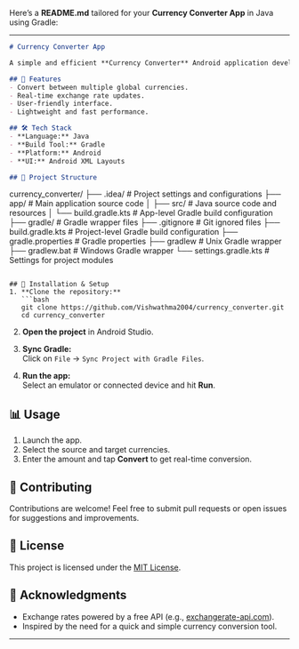 Here’s a **README.md** tailored for your **Currency Converter App** in Java using Gradle:

---

```markdown
# Currency Converter App

A simple and efficient **Currency Converter** Android application developed in **Java** using **Gradle**. This app allows users to convert between different currencies with real-time exchange rates.

## 🚀 Features
- Convert between multiple global currencies.
- Real-time exchange rate updates.
- User-friendly interface.
- Lightweight and fast performance.

## 🛠️ Tech Stack
- **Language:** Java  
- **Build Tool:** Gradle  
- **Platform:** Android  
- **UI:** Android XML Layouts  

## 📂 Project Structure
```
currency_converter/
├── .idea/                   # Project settings and configurations
├── app/                     # Main application source code
│   ├── src/                 # Java source code and resources
│   └── build.gradle.kts     # App-level Gradle build configuration
├── gradle/                  # Gradle wrapper files
├── .gitignore               # Git ignored files
├── build.gradle.kts         # Project-level Gradle build configuration
├── gradle.properties        # Gradle properties
├── gradlew                  # Unix Gradle wrapper
├── gradlew.bat              # Windows Gradle wrapper
└── settings.gradle.kts      # Settings for project modules
```

## 🚧 Installation & Setup
1. **Clone the repository:**
   ```bash
   git clone https://github.com/Vishwathma2004/currency_converter.git
   cd currency_converter
   ```

2. **Open the project** in Android Studio.

3. **Sync Gradle:**  
   Click on `File` → `Sync Project with Gradle Files`.

4. **Run the app:**  
   Select an emulator or connected device and hit **Run**.

## 📊 Usage
1. Launch the app.
2. Select the source and target currencies.
3. Enter the amount and tap **Convert** to get real-time conversion.

## 📝 Contributing
Contributions are welcome! Feel free to submit pull requests or open issues for suggestions and improvements.

## 📄 License
This project is licensed under the [MIT License](LICENSE).

## 🙌 Acknowledgments
- Exchange rates powered by a free API (e.g., [exchangerate-api.com](https://www.exchangerate-api.com/)).
- Inspired by the need for a quick and simple currency conversion tool.

---
```
